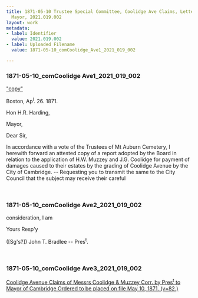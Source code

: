 ```yaml
---
title: 1871-05-10 Trustee Special Committee, Coolidge Ave Claims, Letter to Cambridge
  Mayor, 2021.019.002
layout: work
metadata:
- label: Identifier
  value: 2021.019.002
- label: Uploaded Filename
  value: 1871-05-10_comCoolidge_Ave1_2021_019_002

---
```

<div class="pages">
<div id="page-1809144">
<h3><a name="page-1809144">1871-05-10_comCoolidge Ave1_2021_019_002</a></h3>
<div class="page-content">
<p><u>"copy"</u></p>
<p>Boston, Ap<sup>l</sup>. 26. 1871.</p>
<p>Hon H.R. Harding,</p>
<p>Mayor,</p>
<p>Dear Sir,</p>
<p>In accordance with <span class='line-break'> </span>a vote of the Trustees of Mt Auburn Cemetery,<span class='line-break'> </span>I herewith forward an attested copy of a<span class='line-break'> </span>report adopted by the Board in relation to <span class='line-break'> </span>the application of H.W. Muzzey and J.G. Coolidge<span class='line-break'> </span>for payment of damages caused to their<span class='line-break'> </span>estates by the grading of Coolidge Avenue<span class='line-break'> </span>by the City of Cambridge. -- Requesting you<span class='line-break'> </span>to transmit the same to the City Council<span class='line-break'> </span>that the subject may receive their careful</p>
</div>
</div>
<br />
<div id="page-1809145">
<h3><a name="page-1809145">1871-05-10_comCoolidge Ave2_2021_019_002</a></h3>
<div class="page-content">
<p>consideration, I am</p>
<p>Yours Resp'y</p>
<p>([Sg's?]) John T. Bradlee -- Pres<sup>t</sup>.</p>
</div>
</div>
<br />
<div id="page-1809146">
<h3><a name="page-1809146">1871-05-10_comCoolidge Ave3_2021_019_002</a></h3>
<div class="page-content">
<p><u>Coolidge Avenue<span class='line-break'> </span>Claims of Messrs Coolidge &amp; Muzzey<span class='line-break'> </span>Corr. by Pres<sup>t</sup> to Mayor of Cambridge<span class='line-break'> </span>Ordered to be placed on file<span class='line-break'> </span>May 10, 1871. (v=82.)</u></p>
</div>
</div>
<br />
</div>
